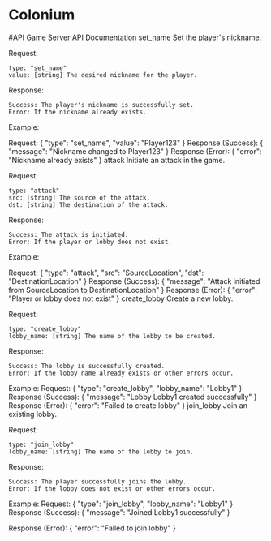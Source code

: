 # Colonium





#API
Game Server API Documentation
set_name
Set the player's nickname.

Request:

    type: "set_name"
    value: [string] The desired nickname for the player.


Response:

    Success: The player's nickname is successfully set.
    Error: If the nickname already exists.


Example:

Request:
{
"type": "set_name",
"value": "Player123"
}
Response (Success):
{
"message": "Nickname changed to Player123"
}
Response (Error):
{
"error": "Nickname already exists"
}
attack
Initiate an attack in the game.

Request:

    type: "attack"
    src: [string] The source of the attack.
    dst: [string] The destination of the attack.


Response:

    Success: The attack is initiated.
    Error: If the player or lobby does not exist.


Example:

Request:
{
"type": "attack",
"src": "SourceLocation",
"dst": "DestinationLocation"
}
Response (Success):
{
"message": "Attack initiated from SourceLocation to DestinationLocation"
}
Response (Error):
{
"error": "Player or lobby does not exist"
}
create_lobby
Create a new lobby.

Request:

    type: "create_lobby"
    lobby_name: [string] The name of the lobby to be created.


Response:

    Success: The lobby is successfully created.
    Error: If the lobby name already exists or other errors occur.


Example:
Request:
{
"type": "create_lobby",
"lobby_name": "Lobby1"
}
Response (Success):
{
"message": "Lobby Lobby1 created successfully"
}
Response (Error):
{
"error": "Failed to create lobby"
}
join_lobby
Join an existing lobby.

Request:

    type: "join_lobby"
    lobby_name: [string] The name of the lobby to join.


Response:

    Success: The player successfully joins the lobby.
    Error: If the lobby does not exist or other errors occur.


Example:
Request:
{
"type": "join_lobby",
"lobby_name": "Lobby1"
}
Response (Success):
{
"message": "Joined Lobby1 successfully"
}

Response (Error):
{
"error": "Failed to join lobby"
}
